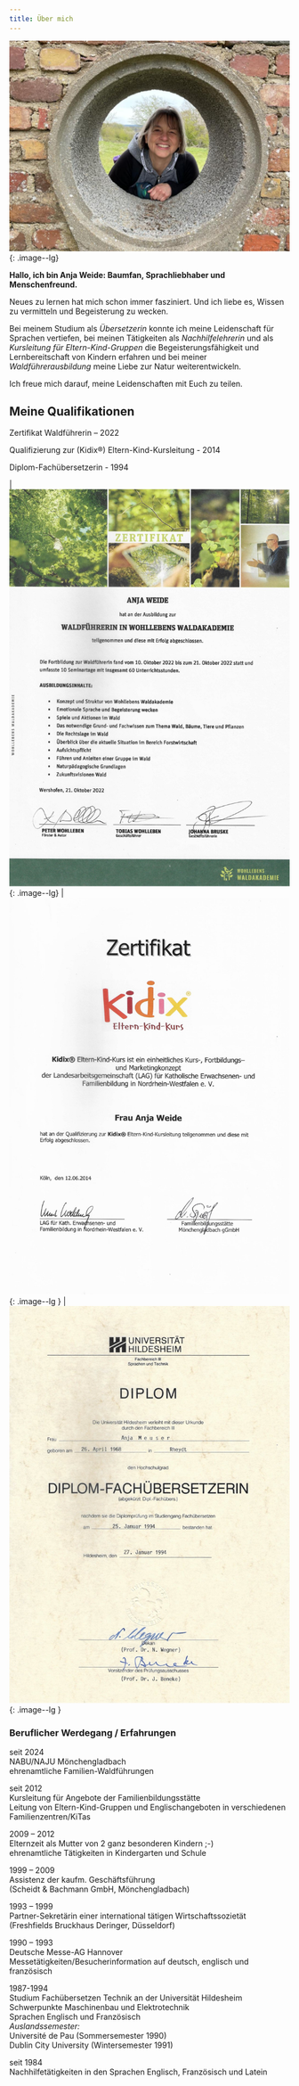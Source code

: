 ```yaml
---
title: Über mich
---
```

![Foto Anja Weide](/photoaboutme.jpg){: .image--lg}

**Hallo, ich bin Anja Weide: Baumfan, Sprachliebhaber und Menschenfreund.**

Neues zu lernen hat mich schon immer fasziniert.
Und ich liebe es, Wissen zu vermitteln und Begeisterung zu wecken.

Bei meinem Studium als *Übersetzerin* konnte ich meine Leidenschaft für Sprachen vertiefen, bei meinen Tätigkeiten als *Nachhilfelehrerin* und als *Kursleitung für Eltern-Kind-Gruppen* die Begeisterungsfähigkeit und Lernbereitschaft von Kindern erfahren und bei meiner *Waldführerausbildung* meine Liebe zur Natur weiterentwickeln.

Ich freue mich darauf, meine Leidenschaften mit Euch zu teilen. 


## Meine Qualifikationen



Zertifikat Waldführerin – 2022

Qualifizierung zur (Kidix®) Eltern-Kind-Kursleitung - 2014

Diplom-Fachübersetzerin - 1994

| ![Foto Anja Weide](/Waldführerin.jpg){: .image--lg} | ![Foto Anja Weide](/Kidix.jpg){: .image--lg } | ![Foto Anja Weide](/Fachuebersetzen.jpg){: .image--lg }

<!-- | ![Foto Anja Weide](/Vogelseminar.jpg){: .image--lg} | ![Foto Anja Weide](/Baumbestimmung.jpg){: .image--lg } | ![Foto Anja Weide](/Wildkraeuter.jpg){: .image--lg } -->

### Beruflicher Werdegang / Erfahrungen

seit 2024\
NABU/NAJU Mönchengladbach\
ehrenamtliche Familien-Waldführungen

seit 2012\
Kursleitung für Angebote der Familienbildungsstätte\
Leitung von Eltern-Kind-Gruppen und Englischangeboten in verschiedenen Familienzentren/KiTas

2009 – 2012\
Elternzeit als Mutter von 2 ganz besonderen Kindern ;-)\
ehrenamtliche Tätigkeiten in Kindergarten und Schule

1999 – 2009\
Assistenz der kaufm. Geschäftsführung\
(Scheidt & Bachmann GmbH, Mönchengladbach)

1993 – 1999\
Partner-Sekretärin einer international tätigen Wirtschaftssozietät\
(Freshfields Bruckhaus Deringer, Düsseldorf)

1990 – 1993\
Deutsche Messe-AG Hannover\
Messetätigkeiten/Besucherinformation auf deutsch, englisch und französisch


1987-1994\
Studium Fachübersetzen Technik an der Universität Hildesheim\
Schwerpunkte Maschinenbau und Elektrotechnik\
Sprachen Englisch und Französisch\
*Auslandssemester:*\
Université de Pau (Sommersemester 1990)\
Dublin City University (Wintersemester 1991)

seit 1984\
Nachhilfetätigkeiten in den Sprachen Englisch, Französisch und Latein